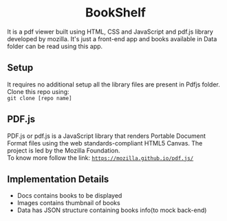 <h1 align="center">BookShelf</h1>

<p>It is a pdf viewer built using HTML, CSS and JavaScript and pdf.js library developed by mozilla. It's just a front-end app and books available in Data folder can be read using this app.</br>
</p>

## Setup
It requires no additional setup all the library files are present in Pdfjs folder.</br>
Clone this repo using: </br>
```git clone [repo name]```</br>

## PDF.js
PDF.js or pdf.js is a JavaScript library that renders Portable Document Format files using the web standards-compliant HTML5 Canvas. The project is led by the Mozilla Foundation.
</br>
To know more follow the link: [`https://mozilla.github.io/pdf.js/`](https://mozilla.github.io/pdf.js/)

## Implementation Details
- Docs contains books to be displayed
- Images contains thumbnail of books
- Data has JSON structure containing books info(to mock back-end)
